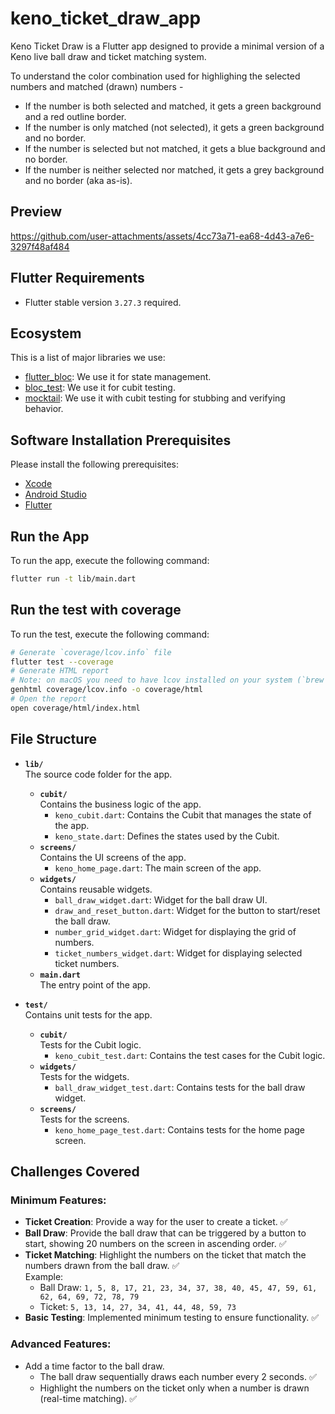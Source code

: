 # keno_ticket_draw_app

Keno Ticket Draw is a Flutter app designed to provide a minimal version of a Keno live ball draw and ticket matching system.

To understand the color combination used for highlighing the selected numbers and matched (drawn) numbers -
- If the number is both selected and matched, it gets a green background and a red outline border.
- If the number is only matched (not selected), it gets a green background and no border.
- If the number is selected but not matched, it gets a blue background and no border.
- If the number is neither selected nor matched, it gets a grey background and no border (aka as-is).

## Preview

https://github.com/user-attachments/assets/4cc73a71-ea68-4d43-a7e6-3297f48af484

## Flutter Requirements

- Flutter stable version `3.27.3` required.

## Ecosystem

This is a list of major libraries we use:

- [flutter_bloc](https://pub.dev/packages/flutter_bloc): We use it for state management.
- [bloc_test](https://pub.dev/packages/bloc_test): We use it for cubit testing.
- [mocktail](https://pub.dev/packages/mocktail): We use it with cubit testing for stubbing and verifying behavior.

## Software Installation Prerequisites

Please install the following prerequisites:

- [Xcode](https://developer.apple.com/xcode/)
- [Android Studio](https://developer.android.com/studio)
- [Flutter](https://docs.flutter.dev/get-started/install)

## Run the App

To run the app, execute the following command:

```bash
flutter run -t lib/main.dart
```

## Run the test with coverage

To run the test, execute the following command:

```bash
# Generate `coverage/lcov.info` file
flutter test --coverage
# Generate HTML report
# Note: on macOS you need to have lcov installed on your system (`brew install lcov`) to use this:
genhtml coverage/lcov.info -o coverage/html
# Open the report
open coverage/html/index.html
```


## File Structure
- **`lib/`**  
  The source code folder for the app.
  - **`cubit/`**  
    Contains the business logic of the app.  
    - `keno_cubit.dart`: Contains the Cubit that manages the state of the app.
    - `keno_state.dart`: Defines the states used by the Cubit.
  - **`screens/`**  
    Contains the UI screens of the app.  
    - `keno_home_page.dart`: The main screen of the app.
  - **`widgets/`**  
    Contains reusable widgets.  
    - `ball_draw_widget.dart`: Widget for the ball draw UI.
    - `draw_and_reset_button.dart`: Widget for the button to start/reset the ball draw.
    - `number_grid_widget.dart`: Widget for displaying the grid of numbers.
    - `ticket_numbers_widget.dart`: Widget for displaying selected ticket numbers.
  - **`main.dart`**  
    The entry point of the app.

- **`test/`**  
  Contains unit tests for the app.
  - **`cubit/`**  
    Tests for the Cubit logic.  
    - `keno_cubit_test.dart`: Contains the test cases for the Cubit logic.
  - **`widgets/`**  
    Tests for the widgets.  
    - `ball_draw_widget_test.dart`: Contains tests for the ball draw widget.
  - **`screens/`**  
    Tests for the screens.  
    - `keno_home_page_test.dart`: Contains tests for the home page screen.



## Challenges Covered

### Minimum Features:
- **Ticket Creation**: Provide a way for the user to create a ticket. ✅
- **Ball Draw**: Provide the ball draw that can be triggered by a button to start, showing 20 numbers on the screen in ascending order. ✅
- **Ticket Matching**: Highlight the numbers on the ticket that match the numbers drawn from the 
ball draw. ✅  
  Example:  
  - Ball Draw: `1, 5, 8, 17, 21, 23, 34, 37, 38, 40, 45, 47, 59, 61, 62, 64, 69, 72, 78, 79`  
  - Ticket: `5, 13, 14, 27, 34, 41, 44, 48, 59, 73`
- **Basic Testing**: Implemented minimum testing to ensure functionality. ✅

### Advanced Features:
- Add a time factor to the ball draw.  
  - The ball draw sequentially draws each number every 2 seconds. ✅
  - Highlight the numbers on the ticket only when a number is drawn (real-time matching). ✅

